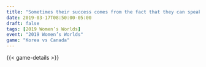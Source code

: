 ```yaml
---
title: "Sometimes their success comes from the fact that they can speak properly and I can’t"
date: 2019-03-17T08:50:00-05:00
draft: false
tags: [2019 Women’s Worlds]
event: "2019 Women’s Worlds"
game: "Korea vs Canada"
---
```

{{< game-details >}}
<!--more--> 